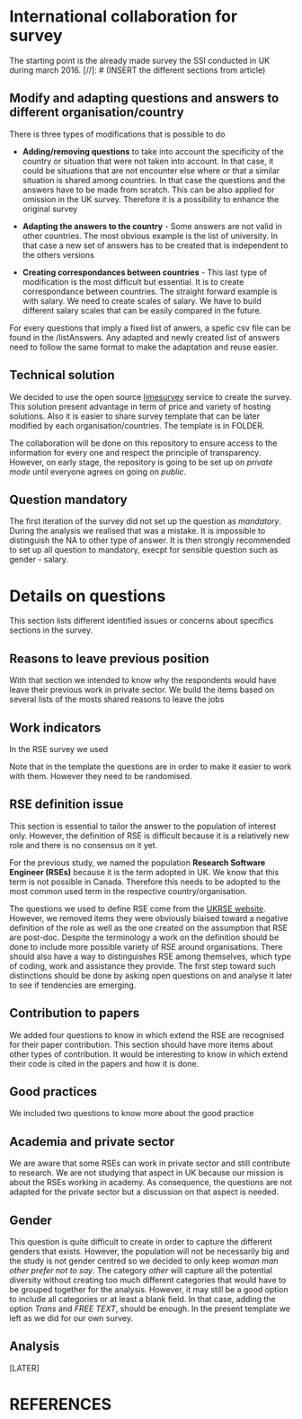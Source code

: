 # International collaboration for survey

The starting point is the already made survey the SSI conducted in UK during march 2016.
[//]: # (INSERT the different sections from article)


## Modify and adapting questions and answers to different organisation/country

There is three types of modifications that is possible to do 
* **Adding/removing questions** to take into account the specificity of the country or situation that were not taken into account. In that case, it could be situations that are not encounter else where or that a similar situation is shared among countries. In that case the questions and the answers have to be made from scratch. This can be also applied for omission in the UK survey. Therefore it is a possibility to enhance the original survey

* **Adapting the answers to the country** - Some answers are not valid in other countries. The most obvious example is the list of university. In that case a new set of answers has to be created that is independent to the others versions

* **Creating correspondances between countries** - This last type of modification is the most difficult but essential. It is to create correspondance between countries. The straight forward example is with salary. We need to create scales of salary. We have to build different salary scales that can be easily compared in the future.
 
 
For every questions that imply a fixed list of anwers, a spefic csv file can be found in the /listAnswers. Any adapted and newly created list of answers need to follow the same format to make the adaptation and reuse easier. 


## Technical solution

We decided to use the open source [limesurvey](http://www.limesurvey.org) service to create the survey. This solution present advantage in term of price and variety of hosting solutions. Also it is easier to share survey template that can be later modified by each organisation/countries. The template is in FOLDER. 

The collaboration will be done on this repository to ensure access to the information for every one and respect the principle of transparency. However, on early stage, the repository is going to be set up on *private mode* until everyone agrees on going on *public*. 


## Question mandatory

The first iteration of the survey did not set up the question as *mandatory*. During the analysis we realised that was a mistake. It is impossible to distinguish the NA to other type of answer. It is then strongly recommended to set up all question to mandatory, execpt for sensible question such as gender - salary. 
 
 
# Details on questions

This section lists different identified issues or concerns about specifics sections in the survey. 

## Reasons to leave previous position

With that section we intended to know why the respondents would have leave their previous work in private sector. We build the items based on several lists of the mosts shared reasons to leave the jobs
 
 
## Work indicators

In the RSE survey we used

Note that in the template the questions are in order to make it easier to work with them. However they need to be randomised.


## RSE definition issue

This section is essential to tailor the answer to the population of interest only. However, the definition of RSE is difficult because it is a relatively new role and there is no consensus on it yet. 

For the previous study, we named the population **Research Software Engineer (RSEs)** because it is the term adopted in UK. We know that this term is not possible in Canada. Therefore this needs to be adopted to the most common used term in the respective country/organisation. 

The questions we used to define RSE come from the [UKRSE website](http://www.rse.ac.uk/who.html). However, we removed items they were obviously biaised toward a negative definition of the role as well as the one created on the assumption that RSE are post-doc. Despite the terminology a work on the definition should be done to include more possible variety of RSE around organisations.
There should also have a way to distinguishes RSE among themselves, which type of coding, work and assistance they provide. The first step toward such distinctions should be done by asking open questions on and analyse it later to see if tendencies are emerging.
 
 
## Contribution to papers

We added four questions to know in which extend the RSE are recognised for their paper contribution. This section should have more items about other types of contribution. It would be interesting to know in which extend their code is cited in the papers and how it is done. 

## Good practices

We included two questions to know more about the good practice 


## Academia and private sector

We are aware that some RSEs can work in private sector and still contribute to research. We are not studying that aspect in UK because our mission is about the RSEs working in academy. As consequence, the questions are not adapted for the private sector but a discussion on that aspect is needed. 


## Gender

This question is quite difficult to create in order to capture the different genders that exists. However, the population will not be necessarily big and the study is not gender centred so we decided to only keep *woman* *man* *other* *prefer not to say*. The category *other* will capture all the potential diversity without creating too much different categories that would have to be grouped together for the analysis. However, it may still be a good option to include all categories or at least a blank field. In that case, adding the option *Trans* and *FREE TEXT*, should be enough. In the present template we left as we did for our own survey.

## Analysis

[LATER]


 
# REFERENCES
 

